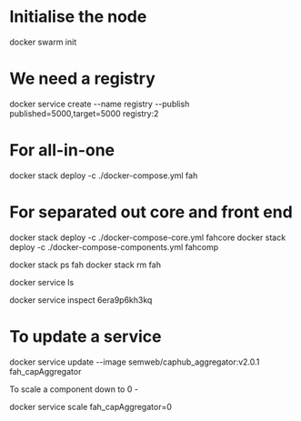 # Initialise the node
docker swarm init

# We need a registry
docker service create --name registry --publish published=5000,target=5000 registry:2

# For all-in-one
docker stack deploy -c ./docker-compose.yml fah

# For separated out core and front end
docker stack deploy -c ./docker-compose-core.yml fahcore
docker stack deploy -c ./docker-compose-components.yml fahcomp

docker stack ps fah
docker stack rm fah

docker service ls

docker service inspect 6era9p6kh3kq



# To update a service
docker service update --image semweb/caphub_aggregator:v2.0.1 fah_capAggregator

To scale a component down to 0 -

docker service scale fah_capAggregator=0


